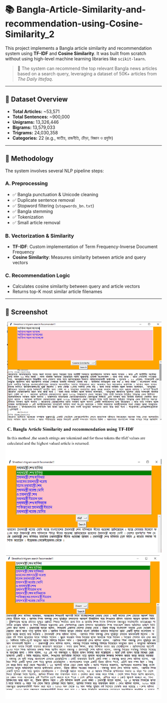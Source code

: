 # 📚 Bangla-Article-Similarity-and-recommendation-using-Cosine-Similarity_2



This project implements a Bangla article similarity and recommendation system using **TF-IDF** and **Cosine Similarity**. It was built from scratch without using high-level machine learning libraries like `scikit-learn`.

> 🚀 The system can recommend the top relevant Bangla news articles based on a search query, leveraging a dataset of 50K+ articles from *The Daily Ittefaq*.

---

## 📰 Dataset Overview

- **Total Articles:** ~53,571  
- **Total Sentences:** ~900,000  
- **Unigrams:** 13,326,446  
- **Bigrams:** 13,579,033  
- **Trigrams:** 24,030,358  
- **Categories:** 22 (e.g., জাতীয়, রাজনীতি, ক্রীড়া, বিজ্ঞান ও প্রযুক্তি)

---

## 🧠 Methodology

The system involves several NLP pipeline steps:

### A. Preprocessing
- ✅ Bangla punctuation & Unicode cleaning  
- ✅ Duplicate sentence removal  
- ✅ Stopword filtering (`stopwords_bn.txt`)  
- ✅ Bangla stemming  
- ✅ Tokenization  
- ✅ Small article removal  

### B. Vectorization & Similarity
- **TF-IDF**: Custom implementation of Term Frequency-Inverse Document Frequency  
- **Cosine Similarity**: Measures similarity between article and query vectors

### C. Recommendation Logic
- Calculates cosine similarity between query and article vectors
- Returns top-K most similar article filenames

---

## 📸 Screenshot

![screenshot](plot03.png)
![screenshot](plot04.png)
![screenshot](plot05.png)

